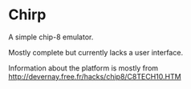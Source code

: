 # Chirp
A simple chip-8 emulator.


Mostly complete but currently lacks a user interface.


Information about the platform is mostly from http://devernay.free.fr/hacks/chip8/C8TECH10.HTM
